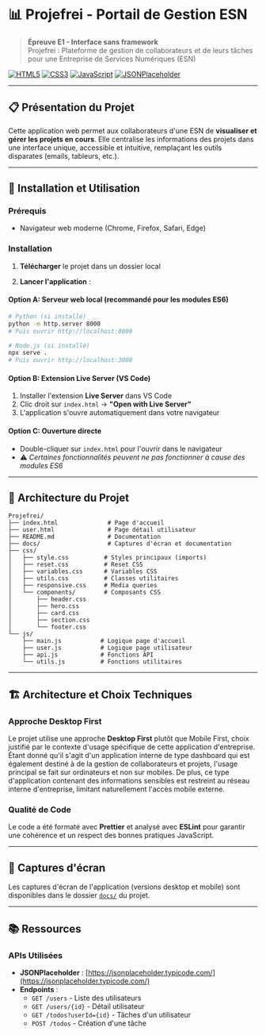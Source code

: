 # 📊 Projefrei - Portail de Gestion ESN

> **Épreuve E1 - Interface sans framework**  
> Projefrei : Plateforme de gestion de collaborateurs et de leurs tâches pour une Entreprise de Services Numériques (ESN)

[![HTML5](https://img.shields.io/badge/HTML5-E34F26?style=flat&logo=html5&logoColor=white)](https://developer.mozilla.org/fr/docs/Web/HTML)
[![CSS3](https://img.shields.io/badge/CSS3-1572B6?style=flat&logo=css3&logoColor=white)](https://developer.mozilla.org/fr/docs/Web/CSS)
[![JavaScript](https://img.shields.io/badge/JavaScript-F7DF1E?style=flat&logo=javascript&logoColor=black)](https://developer.mozilla.org/fr/docs/Web/JavaScript)
[![JSONPlaceholder](https://img.shields.io/badge/API-JSONPlaceholder-green)](https://jsonplaceholder.typicode.com/)

---

## 📋 Présentation du Projet

Cette application web permet aux collaborateurs d'une ESN de **visualiser et gérer les projets en cours**. Elle centralise les informations des projets dans une interface unique, accessible et intuitive, remplaçant les outils disparates (emails, tableurs, etc.).

---

## 🚀 Installation et Utilisation

### Prérequis

- Navigateur web moderne (Chrome, Firefox, Safari, Edge)

### Installation

1. **Télécharger** le projet dans un dossier local

2. **Lancer l'application** :

#### Option A: Serveur web local (recommandé pour les modules ES6)

```bash
# Python (si installé)
python -m http.server 8000
# Puis ouvrir http://localhost:8000

# Node.js (si installé)
npx serve .
# Puis ouvrir http://localhost:3000
```

#### Option B: Extension Live Server (VS Code)

1. Installer l'extension **Live Server** dans VS Code
2. Clic droit sur `index.html` → **"Open with Live Server"**
3. L'application s'ouvre automatiquement dans votre navigateur

#### Option C: Ouverture directe

- Double-cliquer sur `index.html` pour l'ouvrir dans le navigateur
- ⚠️ _Certaines fonctionnalités peuvent ne pas fonctionner à cause des modules ES6_

---

## 📁 Architecture du Projet

```
Projefrei/
├── index.html              # Page d'accueil
├── user.html               # Page détail utilisateur
├── README.md               # Documentation
├── docs/                   # Captures d'écran et documentation
├── css/
│   ├── style.css          # Styles principaux (imports)
│   ├── reset.css          # Reset CSS
│   ├── variables.css      # Variables CSS
│   ├── utils.css          # Classes utilitaires
│   ├── responsive.css     # Media queries
│   └── components/        # Composants CSS
│       ├── header.css
│       ├── hero.css
│       ├── card.css
│       ├── section.css
│       └── footer.css
└── js/
    ├── main.js           # Logique page d'accueil
    ├── user.js           # Logique page utilisateur
    ├── api.js            # Fonctions API
    └── utils.js          # Fonctions utilitaires
```

---

## 🏗️ Architecture et Choix Techniques

### **Approche Desktop First**

Le projet utilise une approche **Desktop First** plutôt que Mobile First, choix justifié par le contexte d'usage spécifique de cette application d'entreprise. Étant donné qu'il s'agit d'un application interne de type dashboard qui est également destiné à de la gestion de collaborateurs et projets, l'usage principal se fait sur ordinateurs et non sur mobiles. De plus, ce type d'application contenant des informations sensibles est restreint au réseau interne d'entreprise, limitant naturellement l'accès mobile externe.

### **Qualité de Code**

Le code a été formaté avec **Prettier** et analysé avec **ESLint** pour garantir une cohérence et un respect des bonnes pratiques JavaScript.

---

## 📸 Captures d'écran

Les captures d'écran de l'application (versions desktop et mobile) sont disponibles dans le dossier [`docs/`](docs/) du projet.

---

## 📚 Ressources

### APIs Utilisées

- **JSONPlaceholder** : [https://jsonplaceholder.typicode.com/](https://jsonplaceholder.typicode.com/)
- **Endpoints** :
  - `GET /users` - Liste des utilisateurs
  - `GET /users/{id}` - Détail utilisateur
  - `GET /todos?userId={id}` - Tâches d'un utilisateur
  - `POST /todos` - Création d'une tâche
